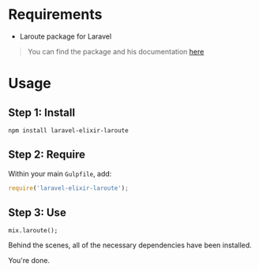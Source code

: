 # Requirements

- Laroute package for Laravel

> You can find the package and his documentation [here](https://github.com/aaronlord/laroute)

# Usage

## Step 1: Install

```
npm install laravel-elixir-laroute
```

## Step 2: Require

Within your main `Gulpfile`, add:

```js
require('laravel-elixir-laroute');
```

## Step 3: Use

```
mix.laroute();
```

Behind the scenes, all of the necessary dependencies have been installed.

You're done.
